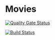 # Movies


[![Quality Gate Status](https://sonarcloud.io/api/project_badges/measure?project=oscarito9410_Movies&metric=alert_status)](https://sonarcloud.io/dashboard?id=oscarito9410_Movies)

[![Build Status](https://build.appcenter.ms/v0.1/apps/1769524d-d19f-4947-b0e3-a62b3e051f80/branches/master/badge)](https://sonarcloud.io/dashboard?id=oscarito9410_Movies)



